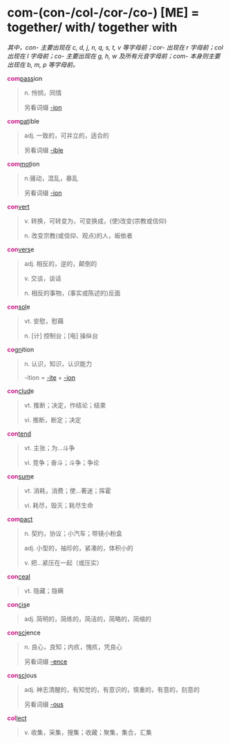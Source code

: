# com-(con-/col-/cor-/co-) [ME] = together/ with/ together with

*其中，con- 主要出现在 c, d, j, n, q, s, t, v 等字母前；cor- 出现在 r 字母前；col 出现在 l 字母前；co- 主要出现在 g, h, w 及所有元音字母前；com- 本身则主要出现在 b, m, p 等字母前。*

<b style="color: #C71585;">com</b>[pass](_pat_.2.md)ion
> n. 怜悯，同情
>
> 另看词缀 [-ion](-ion.md)

<b style="color: #C71585;">com</b>[pat](_pat_.2.md)ible
> adj. 一致的，可并立的，适合的
>
> 另看词缀 [-ible](-able.md)

<b style="color: #C71585;">com</b>[mot](_mov_.md)ion
> n.骚动，混乱，暴乱
>
> 另看词缀 [-ion](-ion.md)

<b style="color: #C71585;">con</b>[vert](_vert_.md)
> v. 转换，可转变为，可变换成，(使)改变(宗教或信仰)
>
> n. 改变宗教(或信仰、观点)的人，皈依者

<b style="color: #C71585;">con</b>[vers](_vert_.md)e
> adj. 相反的，逆的，颠倒的
>
> v. 交谈，谈话
>
> n. 相反的事物，(事实或陈述的)反面

<b style="color: #C71585;">con</b>[sol](_sol_.md)e
> vt. 安慰，慰藉
>
> n. [计] 控制台；[电] 操纵台

<b style="color: #C71585;">co</b>[gn](_gn_.md)ition
> n. 认识，知识，认识能力
>
> -ition = [-ite](-ite.md) + [-ion](-ion.md)

<b style="color: #C71585;">con</b>[clud](_clud_.md)e
> vt. 推断；决定，作结论；结束
>
> vi. 推断，断定；决定

<b style="color: #C71585;">con</b>[tend](_tend_.md)
> vt. 主张；为...斗争
>
> vi. 竞争；奋斗；斗争；争论

<b style="color: #C71585;">con</b>[sum](_sum_.1.md)e
> vt. 消耗，消费；使…著迷；挥霍
>
> vi. 耗尽，毁灭；耗尽生命

<b style="color: #C71585;">com</b>[pact](_pact_.md)
> n. 契约，协议；小汽车；带镜小粉盒
> 
> adj. 小型的，袖珍的，紧凑的，体积小的
>
> v. 把…紧压在一起（或压实）

<b style="color: #C71585;">con</b>[ceal](_cel_.md)
> vt. 隐藏；隐瞒

<b style="color: #C71585;">con</b>[cis](_cid_.md)e
> adj. 简明的，简练的，简洁的，简略的，简缩的

<b style="color: #C71585;">con</b>[sci](_sci_.md)ence
> n. 良心，良知；内疚，愧疚，凭良心
>
> 另看词缀 [-ence](-ence.md)

<b style="color: #C71585;">con</b>[sci](_sci_.md)ous
> adj. 神志清醒的，有知觉的，有意识的，慎重的，有意的，刻意的
>
> 另看词缀 [-ous](-ous.md)

<b style="color: #C71585;">col</b>[lect](_lect_.md)
> v. 收集，采集，搜集；收藏；聚集，集合，汇集